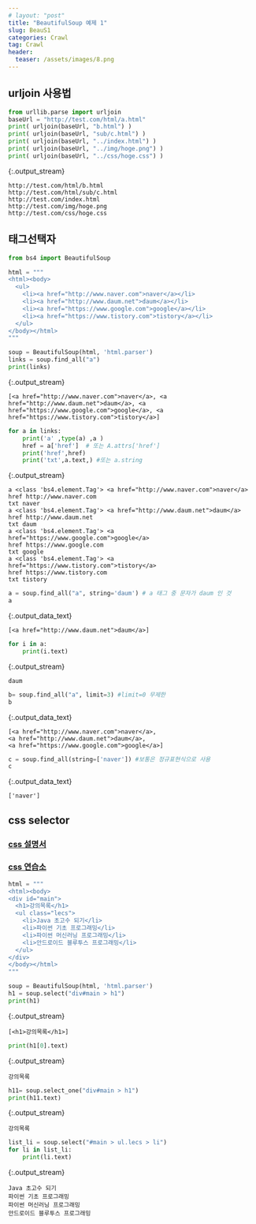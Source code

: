 ```yaml
---
# layout: "post"
title: "BeautifulSoup 예제 1"
slug: BeauS1
categories: Crawl
tag: Crawl
header:
  teaser: /assets/images/8.png
---
```



## urljoin 사용법


  <div class="input_area" markdown="1">

```python
from urllib.parse import urljoin
baseUrl = "http://test.com/html/a.html"
print( urljoin(baseUrl, "b.html") )
print( urljoin(baseUrl, "sub/c.html") )
print( urljoin(baseUrl, "../index.html") )
print( urljoin(baseUrl, "../img/hoge.png") )
print( urljoin(baseUrl, "../css/hoge.css") )
```

  </div>

  {:.output_stream}
  ```
  http://test.com/html/b.html
http://test.com/html/sub/c.html
http://test.com/index.html
http://test.com/img/hoge.png
http://test.com/css/hoge.css

  ```

## 태그선택자


  <div class="input_area" markdown="1">

```python
from bs4 import BeautifulSoup

html = """
<html><body>
  <ul>
    <li><a href="http://www.naver.com">naver</a></li>
    <li><a href="http://www.daum.net">daum</a></li>
    <li><a href="https://www.google.com">google</a></li>
    <li><a href="https://www.tistory.com">tistory</a></li>
  </ul>
</body></html>
"""

soup = BeautifulSoup(html, 'html.parser')
links = soup.find_all("a")
print(links)
```

  </div>

  {:.output_stream}
  ```
  [<a href="http://www.naver.com">naver</a>, <a href="http://www.daum.net">daum</a>, <a href="https://www.google.com">google</a>, <a href="https://www.tistory.com">tistory</a>]

  ```


  <div class="input_area" markdown="1">

```python
for a in links:
    print('a' ,type(a) ,a )
    href = a['href']  # 또는 A.attrs['href']
    print('href',href)
    print('txt',a.text,) #또는 a.string

```

  </div>

  {:.output_stream}
  ```
  a <class 'bs4.element.Tag'> <a href="http://www.naver.com">naver</a>
href http://www.naver.com
txt naver
a <class 'bs4.element.Tag'> <a href="http://www.daum.net">daum</a>
href http://www.daum.net
txt daum
a <class 'bs4.element.Tag'> <a href="https://www.google.com">google</a>
href https://www.google.com
txt google
a <class 'bs4.element.Tag'> <a href="https://www.tistory.com">tistory</a>
href https://www.tistory.com
txt tistory

  ```


  <div class="input_area" markdown="1">

```python
a = soup.find_all("a", string='daum') # a 태그 중 문자가 daum 인 것
a
```

  </div>




  {:.output_data_text}
  ```
  [<a href="http://www.daum.net">daum</a>]
  ```




  <div class="input_area" markdown="1">

```python
for i in a:
    print(i.text)
```

  </div>

  {:.output_stream}
  ```
  daum

  ```


  <div class="input_area" markdown="1">

```python
b= soup.find_all("a", limit=3) #limit=0 무제한
b
```

  </div>




  {:.output_data_text}
  ```
  [<a href="http://www.naver.com">naver</a>,
 <a href="http://www.daum.net">daum</a>,
 <a href="https://www.google.com">google</a>]
  ```




  <div class="input_area" markdown="1">

```python
c = soup.find_all(string=['naver']) #보통은 정규표현식으로 사용
c
```

  </div>




  {:.output_data_text}
  ```
  ['naver']
  ```



## css selector

### [css 설명서](https://www.w3schools.com/CSSref/css_selectors.asp)
### [css 연습소](https://www.w3schools.com/CSSref/trysel.asp)


  <div class="input_area" markdown="1">

```python
html = """
<html><body>
<div id="main">
  <h1>강의목록</h1>
  <ul class="lecs">
    <li>Java 초고수 되기</li>
    <li>파이썬 기초 프로그래밍</li>
    <li>파이썬 머신러닝 프로그래밍</li>
    <li>안드로이드 블루투스 프로그래밍</li>
  </ul>
</div>
</body></html>
"""

soup = BeautifulSoup(html, 'html.parser')
h1 = soup.select("div#main > h1")
print(h1)
```

  </div>

  {:.output_stream}
  ```
  [<h1>강의목록</h1>]

  ```


  <div class="input_area" markdown="1">

```python
print(h1[0].text)
```

  </div>

  {:.output_stream}
  ```
  강의목록

  ```


  <div class="input_area" markdown="1">

```python
h11= soup.select_one("div#main > h1")
print(h11.text)
```

  </div>

  {:.output_stream}
  ```
  강의목록

  ```


  <div class="input_area" markdown="1">

```python
list_li = soup.select("#main > ul.lecs > li")
for li in list_li:
    print(li.text)
```

  </div>

  {:.output_stream}
  ```
  Java 초고수 되기
파이썬 기초 프로그래밍
파이썬 머신러닝 프로그래밍
안드로이드 블루투스 프로그래밍

  ```
